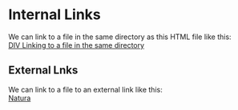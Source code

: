 <!DOCTYPE html>
<html>
<head>
  <meta charset="utf-8">
  <title>Internal Links</title>
</head>
<body>
  <h1>Internal Links</h1>
  <section>
    We can link to a file in the same directory as this HTML file like this:
        <a href="same-directory.html" title="same dir link">
      <div> DIV Linking to a file in the same directory</div>
    </a>
    </head>
<body>
  <h1>External Lnks</h1>
  <section> We can link to a file to an external link like this:
    <a href="https://www.naturaselection.com/es/" title="natura">
       <div>Natura</div>
